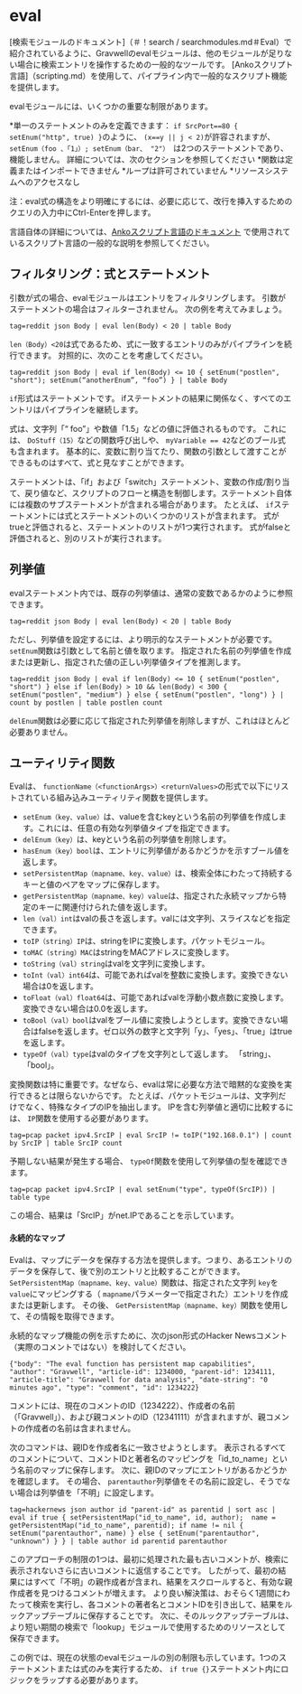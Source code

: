 # eval

[検索モジュールのドキュメント]（＃！search / searchmodules.md＃Eval）で紹介されているように、Gravwellのevalモジュールは、他のモジュールが足りない場合に検索エントリを操作するための一般的なツールです。 [Ankoスクリプト言語]（scripting.md）を使用して、パイプライン内で一般的なスクリプト機能を提供します。

evalモジュールには、いくつかの重要な制限があります。

*単一のステートメントのみを定義できます： `if SrcPort==80 { setEnum("http", true) }`のように、 `(x==y || j < 2)`が許容されますが、 `setEnum（foo 、「1」）; setEnum（bar、 "2"） `は2つのステートメントであり、機能しません。 詳細については、次のセクションを参照してください
*関数は定義またはインポートできません
*ループは許可されていません
*リソースシステムへのアクセスなし

注：eval式の構造をより明確にするには、必要に応じて、改行を挿入するためのクエリの入力中にCtrl-Enterを押します。

言語自体の詳細については、[Ankoスクリプト言語のドキュメント](scripting.md) で使用されているスクリプト言語の一般的な説明を参照してください。

## フィルタリング：式とステートメント

引数が式の場合、evalモジュールはエントリをフィルタリングします。 引数がステートメントの場合はフィルターされません。 次の例を考えてみましょう。

```
tag=reddit json Body | eval len(Body) < 20 | table Body
```

`len（Body）<20`は式であるため、式に一致するエントリのみがパイプラインを続行できます。 対照的に、次のことを考慮してください。

```
tag=reddit json Body | eval if len(Body) <= 10 { setEnum("postlen", "short"); setEnum(“anotherEnum”, “foo”) } | table Body
```

`if`形式はステートメントです。 ifステートメントの結果に関係なく、すべてのエントリはパイプラインを継続します。

式は、文字列「“ foo”」や数値「1.5」などの値に評価されるものです。 これには、 `DoStuff（15）`などの関数呼び出しや、 `myVariable == 42`などのブール式も含まれます。 基本的に、変数に割り当てたり、関数の引数として渡すことができるものはすべて、式と見なすことができます。

ステートメントは、「if」および「switch」ステートメント、変数の作成/割り当て、戻り値など、スクリプトのフローと構造を制御します。ステートメント自体には複数のサブステートメントが含まれる場合があります。 たとえば、 `if`ステートメントには式とステートメントのいくつかのリストが含まれます。 式がtrueと評価されると、ステートメントのリストが1つ実行されます。 式がfalseと評価されると、別のリストが実行されます。

## 列挙値

evalステートメント内では、既存の列挙値は、通常の変数であるかのように参照できます。

```
tag=reddit json Body | eval len(Body) < 20 | table Body
```

ただし、列挙値を設定するには、より明示的なステートメントが必要です。 `setEnum`関数は引数として名前と値を取ります。 指定された名前の列挙値を作成または更新し、指定された値の正しい列挙値タイプを推測します。

```
tag=reddit json Body | eval if len(Body) <= 10 { setEnum("postlen", "short") } else if len(Body) > 10 && len(Body) < 300 { setEnum("postlen", "medium") } else { setEnum("postlen", "long") } | count by postlen | table postlen count
```

`delEnum`関数は必要に応じて指定された列挙値を削除しますが、これはほとんど必要ありません。

## ユーティリティ関数

Evalは、 `functionName（<functionArgs>）<returnValues>`の形式で以下にリストされている組み込みユーティリティ関数を提供します。

* `setEnum（key、value）`は、valueを含むkeyという名前の列挙値を作成します。これには、任意の有効な列挙値タイプを指定できます。
* `delEnum（key）`は、keyという名前の列挙値を削除します。
* `hasEnum（key）bool`は、エントリに列挙値があるかどうかを示すブール値を返します。
* `setPersistentMap（mapname、key、value）`は、検索全体にわたって持続するキーと値のペアをマップに保存します。
* `getPersistentMap（mapname、key）value`は、指定された永続マップから特定のキーに関連付けられた値を返します。
* `len（val）int`はvalの長さを返します。valには文字列、スライスなどを指定できます。
* `toIP（string）IP`は、stringをIPに変換します。パケットモジュール。
* `toMAC（string）MAC`はstringをMACアドレスに変換します。
* `toString（val）string`はvalを文字列に変換します。
* `toInt（val）int64`は、可能であればvalを整数に変換します。変換できない場合は0を返します。
* `toFloat（val）float64`は、可能であればvalを浮動小数点数に変換します。変換できない場合は0.0を返します。
* `toBool（val）bool`はvalをブール値に変換しようとします。変換できない場合はfalseを返します。ゼロ以外の数字と文字列「y」、「yes」、「true」はtrueを返します。
* `typeOf（val）type`はvalのタイプを文字列として返します。 「string」、「bool」。

変換関数は特に重要です。なぜなら、evalは常に必要な方法で暗黙的な変換を実行できるとは限らないからです。 たとえば、パケットモジュールは、文字列だけでなく、特殊なタイプのIPを抽出します。 IPを含む列挙値と適切に比較するには、 `IP`関数を使用する必要があります。

```
tag=pcap packet ipv4.SrcIP | eval SrcIP != toIP("192.168.0.1") | count by SrcIP | table SrcIP count
```

予期しない結果が発生する場合、 `typeOf`関数を使用して列挙値の型を確認できます。

```
tag=pcap packet ipv4.SrcIP | eval setEnum("type", typeOf(SrcIP)) | table type
```

この場合、結果は「SrcIP」がnet.IPであることを示しています。

#### 永続的なマップ

Evalは、マップにデータを保存する方法を提供します。つまり、あるエントリのデータを保存して、後で別のエントリと比較することができます。 `SetPersistentMap（mapname、key、value）`関数は、指定された文字列 `key`を` value`にマッピングする（ `mapname`パラメーターで指定された）エントリを作成または更新します。 その後、 `GetPersistentMap（mapname、key）`関数を使用して、その情報を取得できます。

永続的なマップ機能の例を示すために、次のjson形式のHacker Newsコメント（実際のコメントではない）を検討してください。

```
{"body": "The eval function has persistent map capabilities", "author": "Gravwell", "article-id": 1234000, "parent-id": 1234111, "article-title": "Gravwell for data analysis", "date-string": "0 minutes ago", "type": "comment", "id": 1234222}
```

コメントには、現在のコメントのID（1234222）、作成者の名前（「Gravwell」）、および親コメントのID（12341111）が含まれますが、親コメントの作成者の名前は含まれません。

次のコマンドは、親IDを作成者名に一致させようとします。 表示されるすべてのコメントについて、コメントIDと著者名のマッピングを「id_to_name」という名前のマップに保存します。 次に、親IDのマップにエントリがあるかどうかを確認します。 その場合、 `parentauthor`列挙値をその名前に設定し、そうでない場合は列挙値を「不明」に設定します。

```
tag=hackernews json author id "parent-id" as parentid | sort asc | eval if true { setPersistentMap("id_to_name", id, author);  name = getPersistentMap("id_to_name", parentid); if name != nil { setEnum("parentauthor", name) } else { setEnum("parentauthor", "unknown") } } | table author id parentid parentauthor
```

このアプローチの制限の1つは、最初に処理された最も古いコメントが、検索に表示されないさらに古いコメントに返信することです。 したがって、最初の結果にはすべて「不明」の親作成者が含まれ、結果をスクロールすると、有効な親作成者を見つけるコメントが増えます。 より良い解決策は、おそらく1週間にわたって検索を実行し、各コメントの著者名とコメントIDを引き出して、結果をルックアップテーブルに保存することです。 次に、そのルックアップテーブルは、より短い期間の検索で「lookup」モジュールで使用するためのリソースとして保存できます。

この例では、現在の状態のevalモジュールの別の制限も示しています。1つのステートメントまたは式のみを実行するため、 `if true {}`ステートメント内にロジックをラップする必要があります。